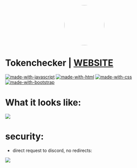 <p align="center">
    <img style="border-radius: 100px" width="128" height="128" src="https://cdn.discordapp.com/avatars/417699816836169728/8ea8764772217e66ce7b7f9c3dd1561e.png?size=2048">
</p>

# Tokenchecker | [WEBSITE](https://discordtoken.vercel.app/)

[![made-with-javascript](https://img.shields.io/badge/Made%20with-Javascript-f1e05a?style=flat)](https://developer.mozilla.org/en/JavaScript)
[![made-with-html](https://img.shields.io/badge/Made%20with-Html-e34c26?style=flat)](https://developer.mozilla.org/en/html)
[![made-with-css](https://img.shields.io/badge/Made%20with-Css-563d7c?style=flat)](https://developer.mozilla.org/en/css)
[![made-with-bootstrap](https://img.shields.io/badge/Made%20with-Bootstrap-7952b3?style=flat)](https://getbootstrap.com/)
# What it looks like:
<kbd>
<img src="https://cdn.discordapp.com/attachments/737401768098398389/752144643336175707/2020-09-06-13-57-23-1.gif">
</kbd>

# security:
- direct request to discord, no redirects:
<kbd>
<img src="https://cdn.discordapp.com/attachments/638844015084568597/746043705890308146/unknown.png">
</kbd>

